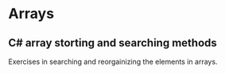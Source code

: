 # Arrays
## C# array storting and searching methods

Exercises in searching and reorgainizing the elements in arrays.
